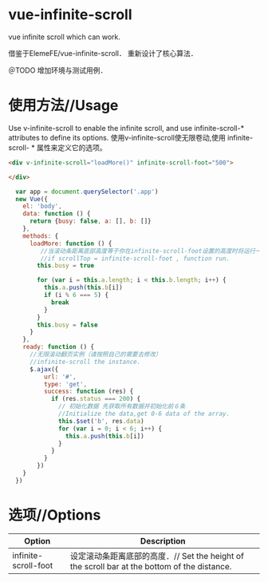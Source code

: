 # vue-infinite-scroll
vue infinite scroll which can work.


借鉴于ElemeFE/vue-infinite-scroll．
重新设计了核心算法．


＠TODO 增加环境与测试用例．

# 使用方法//Usage

Use v-infinite-scroll to enable the infinite scroll, and use infinite-scroll-* attributes to define its options.
使用v-infinite-scroll使无限卷动,使用 infinite-scroll- * 属性来定义它的选项。

```HTML
<div v-infinite-scroll="loadMore()" infinite-scroll-foot="500">

</div>
```

```JavaScript
  var app = document.querySelector('.app')
  new Vue({
    el: 'body',
    data: function () {
      return {busy: false, a: [], b: []}
    },
    methods: {
      loadMore: function () {
         //当滚动条距离底部高度等于你在infinite-scroll-foot设置的高度时将运行一次此函数
         //if scrollTop = infinite-scroll-foot , function run.
        this.busy = true

        for (var i = this.a.length; i < this.b.length; i++) {
          this.a.push(this.b[i])
          if (i % 6 === 5) {
            break
          }
        }
        this.busy = false
      }
    },
    ready: function () {
      //无限滚动翻页实例（请按照自己的需要去修改）
      //infinite-scroll the instance.
      $.ajax({
          url: '#',
          type: 'get',
          success: function (res) {
            if (res.status === 200) {
              // 初始化数据 先获取所有数据并初始化前６条
              //Initialize the data,get 0-6 data of the array.
              this.$set('b', res.data)
              for (var i = 0; i < 6; i++) {
                this.a.push(this.b[i])
              }
            }
          }
        })
    }
  })
```

# 选项//Options

| Option | Description |
| ----- | ----- |
| infinite-scroll-foot | 设定滚动条距离底部的高度．// Set the height of the scroll bar at the bottom of the distance. |
